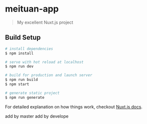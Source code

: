 # meituan-app

> My excellent Nuxt.js project

## Build Setup

``` bash
# install dependencies
$ npm install

# serve with hot reload at localhost
$ npm run dev

# build for production and launch server
$ npm run build
$ npm start

# generate static project
$ npm run generate
```

For detailed explanation on how things work, checkout [Nuxt.js docs](https://nuxtjs.org).

add by master
add by develope

